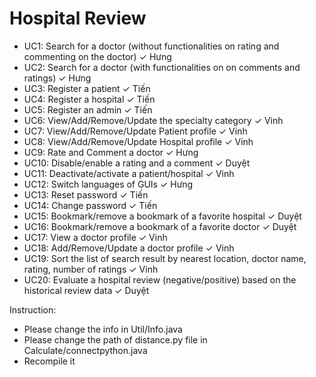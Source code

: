 # Hospital Review

- UC1: Search for a doctor (without functionalities on rating and commenting on the doctor) ✓ Hưng
- UC2: Search for a doctor (with functionalities on on comments and ratings) ✓ Hưng
- UC3: Register a patient ✓ Tiến
- UC4: Register a hospital ✓ Tiến
- UC5: Register an admin ✓ Tiến
- UC6: View/Add/Remove/Update the specialty category ✓ Vinh
- UC7: View/Add/Remove/Update Patient profile ✓ Vinh
- UC8: View/Add/Remove/Update Hospital profile ✓ Vinh
- UC9: Rate and Comment a doctor ✓ Hưng
- UC10: Disable/enable a rating and a comment ✓ Duyệt
- UC11: Deactivate/activate a patient/hospital ✓ Vinh
- UC12: Switch languages of GUIs ✓ Hưng
- UC13: Reset password ✓ Tiến
- UC14: Change password ✓ Tiến
- UC15: Bookmark/remove a bookmark of a favorite hospital ✓ Duyệt
- UC16: Bookmark/remove a bookmark of a favorite doctor ✓ Duyệt
- UC17: View a doctor profile ✓ Vinh
- UC18: Add/Remove/Update a doctor profile ✓ Vinh
- UC19: Sort the list of search result by nearest location, doctor name, rating, number of ratings ✓ Vinh
- UC20: Evaluate a hospital review (negative/positive) based on the historical review data ✓ Duyệt

Instruction:
- Please change the info in Util/Info.java
- Please change the path of distance.py file in Calculate/connectpython.java
- Recompile it
